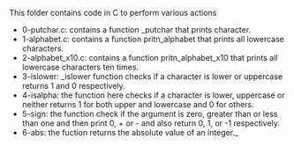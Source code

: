 This folder contains code in C to perform various actions
- 0-putchar.c: contains a function _putchar that prints character.
- 1-alphabet.c: contains a function pritn_alphabet that prints all lowercase characters.
- 2-alphabet_x10.c: contains a function pritn_alphabet_x10 that prints all lowercase
characters ten times.
- 3-islower: _islower function checks if a character is lower or uppercase returns 1
and 0 respectively.
- 4-isalpha: the function here checks if a character is lower, uppercase or neither returns 
1 for both upper and lowercase and 0 for others.
- 5-sign: the function check if the argument is zero, greater than or less than one and then
print 0, + or - and also return 0, 1, or -1 respectively.
- 6-abs: the fuction returns the absolute value of an integer._
